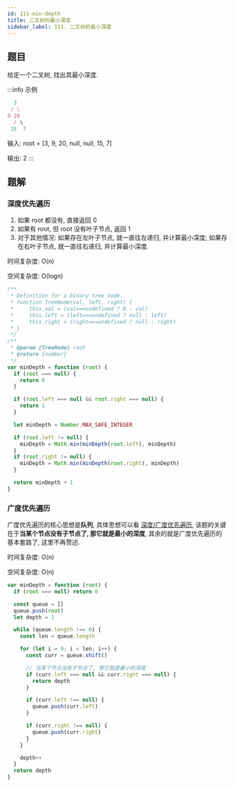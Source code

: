 ```yaml
---
id: 111-min-depth
title: 二叉树的最小深度
sidebar_label: 111. 二叉树的最小深度
---
```


## 题目

给定一个二叉树, 找出其最小深度.

:::info 示例

```ts
  3
 / \
9 20
  / \
 15  7
```

输入: root = [3, 9, 20, null, null, 15, 7]

输出: 2
:::

## 题解

### 深度优先遍历

1. 如果 root 都没有, 直接返回 0
2. 如果有 root, 但 root 没有叶子节点, 返回 1
3. 对于其他情况: 如果存在左叶子节点, 就一直往左递归, 并计算最小深度; 如果存在右叶子节点, 就一直往右递归, 并计算最小深度.

时间复杂度: O(n)

空间复杂度: O(logn)

```ts
/**
 * Definition for a binary tree node.
 * function TreeNode(val, left, right) {
 *     this.val = (val===undefined ? 0 : val)
 *     this.left = (left===undefined ? null : left)
 *     this.right = (right===undefined ? null : right)
 * }
 */
/**
 * @param {TreeNode} root
 * @return {number}
 */
var minDepth = function (root) {
  if (root === null) {
    return 0
  }

  if (root.left === null && root.right === null) {
    return 1
  }

  let minDepth = Number.MAX_SAFE_INTEGER

  if (root.left != null) {
    minDepth = Math.min(minDepth(root.left), minDepth)
  }
  if (root.right != null) {
    minDepth = Math.min(minDepth(root.right), minDepth)
  }

  return minDepth + 1
}
```

### 广度优先遍历

广度优先遍历的核心思想是**队列**, 具体思想可以看 [深度/广度优先遍历](/algorithm-design/dfs-bfs), 该题的关键在于**当某个节点没有子节点了, 那它就是最小的深度**, 其余的就是广度优先遍历的基本套路了, 这里不再赘述.

时间复杂度: O(n)

空间复杂度: O(n)

```ts
var minDepth = function (root) {
  if (root === null) return 0

  const queue = []
  queue.push(root)
  let depth = 1

  while (queue.length !== 0) {
    const len = queue.length

    for (let i = 0; i < len; i++) {
      const curr = queue.shift()

      // 当某个节点没有子节点了, 那它就是最小的深度
      if (curr.left === null && curr.right === null) {
        return depth
      }

      if (curr.left !== null) {
        queue.push(curr.left)
      }

      if (curr.right !== null) {
        queue.push(curr.right)
      }
    }

    depth++
  }
  return depth
}
```
